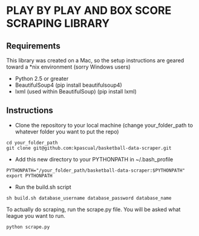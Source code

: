 # PLAY BY PLAY AND BOX SCORE SCRAPING LIBRARY


## Requirements


This library was created on a Mac, so the setup instructions are geared toward a *nix environment (sorry Windows users)

* Python 2.5 or greater
* BeautifulSoup4 (pip install beautifulsoup4)
* lxml (used within BeautifulSoup) (pip install lxml)


## Instructions


* Clone the repository to your local machine (change your_folder_path to whatever folder you want to put the repo)

```
cd your_folder_path
git clone git@github.com:kpascual/basketball-data-scraper.git
```

* Add this new directory to your PYTHONPATH in ~/.bash_profile

```
PYTHONPATH="/your_folder_path/basketball-data-scraper:$PYTHONPATH"
export PYTHONPATH
```

* Run the build.sh script


```
sh build.sh database_username database_password database_name
```

To actually do scraping, run the scrape.py file. You will be asked what league you want to run.

```
python scrape.py
```

